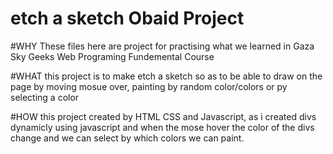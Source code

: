 # etch a sketch Obaid Project

#WHY 
These files here are project for practising what we learned in Gaza Sky Geeks Web Programing Fundemental Course

#WHAT 
this project is to make etch a sketch so as to be able to draw on the page by moving mosue over, painting by random color/colors or py selecting a color

#HOW 
this project created by HTML CSS and Javascript, as i created divs dynamicly using javascript and when the mose hover the color of the divs change and we can select by which colors we can paint. 
